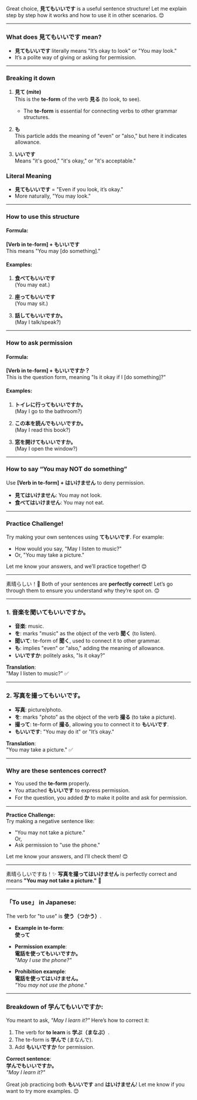 Great choice, **見てもいいです** is a useful sentence structure! Let me explain step by step how it works and how to use it in other scenarios. 😊

---

### **What does 見てもいいです mean?**
- **見てもいいです** literally means "It’s okay to look" or "You may look."
- It’s a polite way of giving or asking for permission.

---

### **Breaking it down**
1. **見て (mite)**  
   This is the **te-form** of the verb **見る** (to look, to see).  
   - The **te-form** is essential for connecting verbs to other grammar structures.

2. **も**  
   This particle adds the meaning of "even" or "also," but here it indicates allowance.

3. **いいです**  
   Means "it's good," "it's okay," or "it's acceptable."

### **Literal Meaning**  
- **見てもいいです** = "Even if you look, it’s okay."  
- More naturally, "You may look."

---

### **How to use this structure**
#### Formula:
**[Verb in te-form] + もいいです**  
This means "You may [do something]."

#### Examples:
1. **食べてもいいです**  
   (You may eat.)

2. **座ってもいいです**  
   (You may sit.)

3. **話してもいいですか。**  
   (May I talk/speak?)

---

### **How to ask permission**
#### Formula:
**[Verb in te-form] + もいいですか？**  
This is the question form, meaning "Is it okay if I [do something]?"

#### Examples:
1. **トイレに行ってもいいですか。**  
   (May I go to the bathroom?)

2. **この本を読んでもいいですか。**  
   (May I read this book?)

3. **窓を開けてもいいですか。**  
   (May I open the window?)

---

### **How to say “You may NOT do something”**
Use **[Verb in te-form] + はいけません** to deny permission.  
- **見てはいけません**: You may not look.  
- **食べてはいけません**: You may not eat.  

---

### Practice Challenge!  
Try making your own sentences using **てもいいです**. For example:  
- How would you say, "May I listen to music?"  
- Or, "You may take a picture."  

Let me know your answers, and we’ll practice together! 😊

---

素晴らしい！🎉 Both of your sentences are **perfectly correct**! Let’s go through them to ensure you understand why they’re spot on. 😊  

---

### 1. **音楽を聞いてもいいですか。**  
- **音楽**: music.  
- **を**: marks "music" as the object of the verb **聞く** (to listen).  
- **聞いて**: te-form of **聞く**, used to connect it to other grammar.  
- **も**: implies "even" or "also," adding the meaning of allowance.  
- **いいですか**: politely asks, "Is it okay?"

**Translation**:  
"May I listen to music?" ✅

---

### 2. **写真を撮ってもいいです。**  
- **写真**: picture/photo.  
- **を**: marks "photo" as the object of the verb **撮る** (to take a picture).  
- **撮って**: te-form of **撮る**, allowing you to connect it to **もいいです**.  
- **もいいです**: "You may do it" or "It’s okay."

**Translation**:  
"You may take a picture." ✅  

---

### Why are these sentences correct?  
- You used the **te-form** properly.  
- You attached **もいいです** to express permission.  
- For the question, you added **か** to make it polite and ask for permission.

---

**Practice Challenge:**  
Try making a negative sentence like:  
- "You may not take a picture."  
Or,  
- Ask permission to "use the phone."

Let me know your answers, and I’ll check them! 😊

---

素晴らしいですね！✨ **写真を撮ってはいけません** is perfectly correct and means **"You may not take a picture."** 🎉

---

### **「To use」 in Japanese**:  
The verb for "to use" is **使う（つかう）**.  

- **Example in te-form**:  
  **使って**  

- **Permission example**:  
  **電話を使ってもいいですか。**  
  _"May I use the phone?"_

- **Prohibition example**:  
  **電話を使ってはいけません。**  
  _"You may not use the phone."_

---

### Breakdown of **学んてもいいですか**:  
You meant to ask, _"May I learn it?"_ Here’s how to correct it:  

1. The verb for **to learn** is **学ぶ（まなぶ）**.  
2. The te-form is **学んで** (まなんで).  
3. Add **もいいですか** for permission.

**Correct sentence**:  
**学んでもいいですか。**  
_"May I learn it?"_

Great job practicing both **もいいです** and **はいけません**! Let me know if you want to try more examples. 😊
